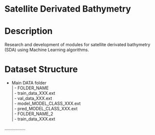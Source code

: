# Satellite Derivated Bathymetry

# Description
Research and development of modules for satellite derivated bathymetry (SDA) using Machine Learning algorithms.


# Dataset Structure

- Main DATA folder  
  | - FOLDER_NAME  
    | - train_data_XXX.ext  
    | - val_data_XXX.ext  
    | - model_MODEL_CLASS_XXX.ext  
    | - pred_MODEL_CLASS_XXX.ext  
  | - FOLDER_NAME_2  
    | - train_data_XXX.ext  
    
.................
    

